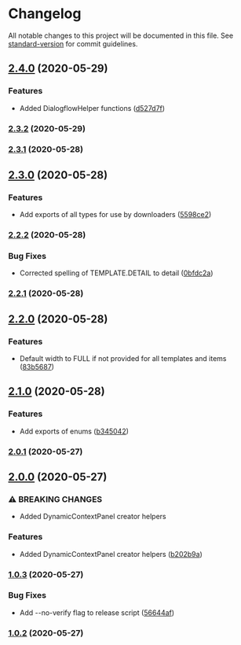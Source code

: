 # Changelog

All notable changes to this project will be documented in this file. See [standard-version](https://github.com/conventional-changelog/standard-version) for commit guidelines.

## [2.4.0](https://github.com/DVELP/airline-ccai-fulfillment-tools/compare/v2.3.2...v2.4.0) (2020-05-29)


### Features

* Added DialogflowHelper functions ([d527d7f](https://github.com/DVELP/airline-ccai-fulfillment-tools/commit/d527d7f6c9f2a8888c2d3b85a008e851e22a19bb))

### [2.3.2](https://github.com/DVELP/airline-ccai-fulfillment-tools/compare/v2.3.1...v2.3.2) (2020-05-29)

### [2.3.1](https://github.com/DVELP/airline-ccai-fulfillment-tools/compare/v2.3.0...v2.3.1) (2020-05-28)

## [2.3.0](https://github.com/DVELP/airline-ccai-fulfillment-tools/compare/v2.2.2...v2.3.0) (2020-05-28)


### Features

* Add exports of all types for use by downloaders ([5598ce2](https://github.com/DVELP/airline-ccai-fulfillment-tools/commit/5598ce296d4a3d10a804abb79eaa4f518c87d326))

### [2.2.2](https://github.com/DVELP/airline-ccai-fulfillment-tools/compare/v2.2.1...v2.2.2) (2020-05-28)


### Bug Fixes

* Corrected spelling of TEMPLATE.DETAIL to detail ([0bfdc2a](https://github.com/DVELP/airline-ccai-fulfillment-tools/commit/0bfdc2adbbb00e417d25ade43638a36de213051a))

### [2.2.1](https://github.com/DVELP/airline-ccai-fulfillment-tools/compare/v2.2.0...v2.2.1) (2020-05-28)

## [2.2.0](https://github.com/DVELP/airline-ccai-fulfillment-tools/compare/v2.1.0...v2.2.0) (2020-05-28)


### Features

* Default width to FULL if not provided for all templates and items ([83b5687](https://github.com/DVELP/airline-ccai-fulfillment-tools/commit/83b56870e0758bacab257fa57525c38ed5fd60e0))

## [2.1.0](https://github.com/DVELP/airline-ccai-fulfillment-tools/compare/v2.0.1...v2.1.0) (2020-05-28)


### Features

* Add exports of enums ([b345042](https://github.com/DVELP/airline-ccai-fulfillment-tools/commit/b345042ea3316bcda086a577a823d5fb16423295))

### [2.0.1](https://github.com/DVELP/airline-ccai-fulfillment-tools/compare/v2.0.0...v2.0.1) (2020-05-27)

## [2.0.0](https://github.com/DVELP/airline-ccai-fulfillment-tools/compare/v1.0.3...v2.0.0) (2020-05-27)


### ⚠ BREAKING CHANGES

* Added DynamicContextPanel creator helpers

### Features

* Added DynamicContextPanel creator helpers ([b202b9a](https://github.com/DVELP/airline-ccai-fulfillment-tools/commit/b202b9adef94cb6d8973a10adb36441305b50ad8))

### [1.0.3](https://github.com/DVELP/airline-ccai-fulfillment-tools/compare/v1.0.2...v1.0.3) (2020-05-27)


### Bug Fixes

* Add --no-verify flag to release script ([56644af](https://github.com/DVELP/airline-ccai-fulfillment-tools/commit/56644af4c585b1d9547dba9c0cfb2d59e08b4201))

### [1.0.2](https://github.com/DVELP/airline-ccai-fulfillment-tools/compare/v1.0.1...v1.0.2) (2020-05-27)
